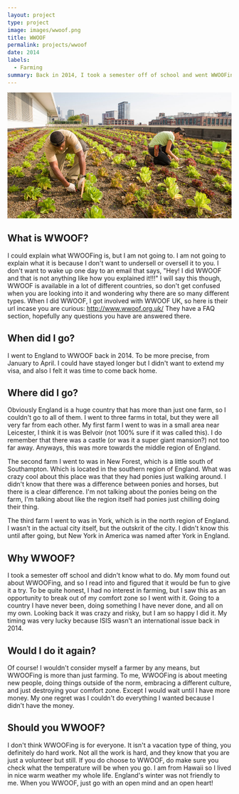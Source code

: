 ```yaml
---
layout: project
type: project
image: images/wwoof.png
title: WWOOF
permalink: projects/wwoof
date: 2014
labels:
  - Farming
summary: Back in 2014, I took a semester off of school and went WWOOFing.
---
```

<img class="ui image" src="../images/farming.jpg">


## What is WWOOF?

I could explain what WWOOFing is, but I am not going to. I am not going to explain what it is because I don't want to undersell or oversell it to you. I don't want to wake up one day to an email that says, "Hey! I did WWOOF and that is not anything like how you explained it!!!" I will say this though, WWOOF is available in a lot of different countries, so don't get confused when you are looking into it and wondering why there are so many different types. When I did WWOOF, I got involved with WWOOF UK, so here is their url incase you are curious: http://www.wwoof.org.uk/ They have a FAQ section, hopefully any questions you have are answered there.

## When did I go?

I went to England to WWOOF back in 2014. To be more precise, from January to April. I could have stayed longer but I didn't want to extend my visa, and also I felt it was time to come back home.

## Where did I go?

Obviously England is a huge country that has more than just one farm, so I couldn't go to all of them. I went to three farms in total, but they were all very far from each other. My first farm I went to was in a small area near Leicester, I think it is was Belvoir (not 100% sure if it was called this). I do remember that there was a castle (or was it a super giant mansion?) not too far away. Anyways, this was more towards the middle region of England.

The second farm I went to was in New Forest, which is a little south of Southampton. Which is located in the southern region of England. What was crazy cool about this place was that they had ponies just walking around. I didn't know that there was a difference between ponies and horses, but there is a clear difference. I'm not talking about the ponies being on the farm, I'm talking about like the region itself had ponies just chilling doing their thing.

The third farm I went to was in York, which is in the north region of England. I wasn't in the actual city itself, but the outskrit of the city. I didn't know this until after going, but New York in America was named after York in England.

## Why WWOOF?

I took a semester off school and didn't know what to do. My mom found out about WWOOFing, and so I read into and figured that it would be fun to give it a try. To be quite honest, I had no interest in farming, but I saw this as an opportunity to break out of my comfort zone so I went with it. Going to a country I have never been, doing something I have never done, and all on my own. Looking back it was crazy and risky, but I am so happy I did it. My timing was very lucky because ISIS wasn't an international issue back in 2014.

## Would I do it again?

Of course! I wouldn't consider myself a farmer by any means, but WWOOFing is more than just farming. To me, WWOOFing is about meeting new people, doing things outside of the norm, embracing a different culture, and just destroying your comfort zone. Except I would wait until I have more money. My one regret was I couldn't do everything I wanted because I didn't have the money.

## Should you WWOOF?

I don't think WWOOFing is for everyone. It isn't a vacation type of thing, you definitely do hard work. Not all the work is hard, and they know that you are just a volunteer but still. If you do choose to WWOOF, do make sure you check what the temperature will be when you go. I am from Hawaii so I lived in nice warm weather my whole life. England's winter was not friendly to me. When you WWOOF, just go with an open mind and an open heart! 
